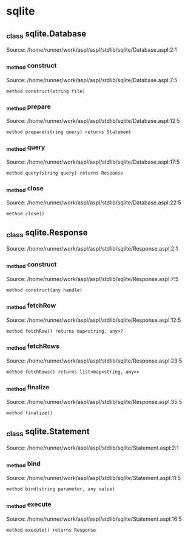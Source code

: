 # sqlite
## <sub>class</sub> sqlite.Database
Source: /home/runner/work/aspl/aspl/stdlib/sqlite/Database.aspl:2:1
### <sub>method</sub> construct
Source: /home/runner/work/aspl/aspl/stdlib/sqlite/Database.aspl:7:5
```aspl
method construct(string file)
```
### <sub>method</sub> prepare
Source: /home/runner/work/aspl/aspl/stdlib/sqlite/Database.aspl:12:5
```aspl
method prepare(string query) returns Statement
```
### <sub>method</sub> query
Source: /home/runner/work/aspl/aspl/stdlib/sqlite/Database.aspl:17:5
```aspl
method query(string query) returns Response
```
### <sub>method</sub> close
Source: /home/runner/work/aspl/aspl/stdlib/sqlite/Database.aspl:22:5
```aspl
method close()
```

## <sub>class</sub> sqlite.Response
Source: /home/runner/work/aspl/aspl/stdlib/sqlite/Response.aspl:2:1
### <sub>method</sub> construct
Source: /home/runner/work/aspl/aspl/stdlib/sqlite/Response.aspl:7:5
```aspl
method construct(any handle)
```
### <sub>method</sub> fetchRow
Source: /home/runner/work/aspl/aspl/stdlib/sqlite/Response.aspl:12:5
```aspl
method fetchRow() returns map<string, any>?
```
### <sub>method</sub> fetchRows
Source: /home/runner/work/aspl/aspl/stdlib/sqlite/Response.aspl:23:5
```aspl
method fetchRows() returns list<map<string, any>>
```
### <sub>method</sub> finalize
Source: /home/runner/work/aspl/aspl/stdlib/sqlite/Response.aspl:35:5
```aspl
method finalize()
```

## <sub>class</sub> sqlite.Statement
Source: /home/runner/work/aspl/aspl/stdlib/sqlite/Statement.aspl:2:1
### <sub>method</sub> bind
Source: /home/runner/work/aspl/aspl/stdlib/sqlite/Statement.aspl:11:5
```aspl
method bind(string parameter, any value)
```
### <sub>method</sub> execute
Source: /home/runner/work/aspl/aspl/stdlib/sqlite/Statement.aspl:16:5
```aspl
method execute() returns Response
```